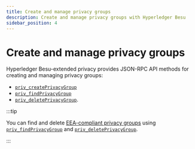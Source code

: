 ```yaml
---
title: Create and manage privacy groups
description: Create and manage privacy groups with Hyperledger Besu
sidebar_position: 4
---
```


# Create and manage privacy groups

Hyperledger Besu-extended privacy provides JSON-RPC API methods for creating and managing privacy groups:

- [`priv_createPrivacyGroup`](../../reference/api/index.md#priv_createprivacygroup)
- [`priv_findPrivacyGroup`](../../reference/api/index.md#priv_findprivacygroup)
- [`priv_deletePrivacyGroup`](../../reference/api/index.md#priv_deleteprivacygroup).

:::tip

You can find and delete [EEA-compliant privacy groups](../../concepts/privacy/privacy-groups.md) using [`priv_findPrivacyGroup`](../../reference/api/index.md#priv_findprivacygroup) and [`priv_deletePrivacyGroup`](../../reference/api/index.md#priv_deleteprivacygroup).

:::
